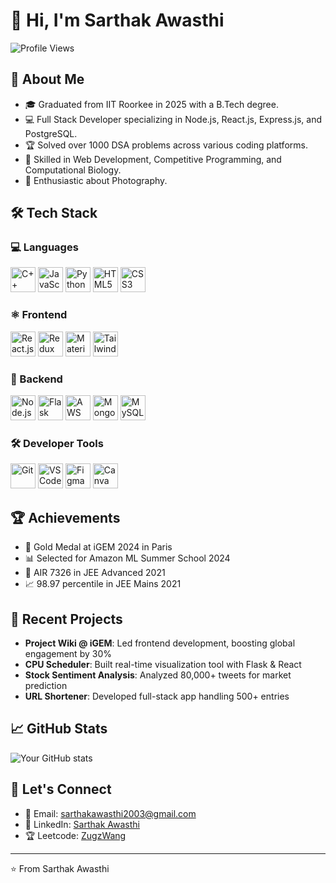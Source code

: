 # 👋 Hi, I'm Sarthak Awasthi
![Profile Views](https://komarev.com/ghpvc/?username=hacksorcerer&color=green&style=for-the-badge)

## 🚀 About Me
- 🎓 Graduated from IIT Roorkee in 2025 with a B.Tech degree.
- 💻 Full Stack Developer specializing in Node.js, React.js, Express.js, and PostgreSQL.
- 🏆 Solved over 1000 DSA problems across various coding platforms.
- 🔬 Skilled in Web Development, Competitive Programming, and Computational Biology.
- 📸 Enthusiastic about Photography.

## 🛠️ Tech Stack

### 💻 Languages
<p align="left">
  <img src="https://cdn.jsdelivr.net/gh/devicons/devicon/icons/cplusplus/cplusplus-original.svg" alt="C++" width="40" height="40"/>
  <img src="https://cdn.jsdelivr.net/gh/devicons/devicon/icons/javascript/javascript-original.svg" alt="JavaScript" width="40" height="40"/>
  <img src="https://cdn.jsdelivr.net/gh/devicons/devicon/icons/python/python-original.svg" alt="Python" width="40" height="40"/>
  <img src="https://cdn.jsdelivr.net/gh/devicons/devicon/icons/html5/html5-original.svg" alt="HTML5" width="40" height="40"/>
  <img src="https://cdn.jsdelivr.net/gh/devicons/devicon/icons/css3/css3-original.svg" alt="CSS3" width="40" height="40"/>
</p>

### ⚛️ Frontend
<p align="left">
  <img src="https://cdn.jsdelivr.net/gh/devicons/devicon/icons/react/react-original.svg" alt="React.js" width="40" height="40"/>
  <img src="https://cdn.jsdelivr.net/gh/devicons/devicon/icons/redux/redux-original.svg" alt="Redux" width="40" height="40"/>
  <img src="https://cdn.jsdelivr.net/gh/devicons/devicon/icons/materialui/materialui-original.svg" alt="Material UI" width="40" height="40"/>
  <img src="https://upload.wikimedia.org/wikipedia/commons/d/d5/Tailwind_CSS_Logo.svg" alt="Tailwind CSS" width="40" height="40"/>
</p>

### 🔧 Backend
<p align="left">
  <img src="https://cdn.jsdelivr.net/gh/devicons/devicon/icons/nodejs/nodejs-original.svg" alt="Node.js" width="40" height="40"/>
  <img src="https://cdn.jsdelivr.net/gh/devicons/devicon/icons/flask/flask-original.svg" alt="Flask" width="40" height="40"/>
  <img src="https://upload.wikimedia.org/wikipedia/commons/9/93/Amazon_Web_Services_Logo.svg" alt="AWS" width="40" height="40"/>
  <img src="https://cdn.jsdelivr.net/gh/devicons/devicon/icons/mongodb/mongodb-original.svg" alt="MongoDB" width="40" height="40"/>
  <img src="https://cdn.jsdelivr.net/gh/devicons/devicon/icons/mysql/mysql-original.svg" alt="MySQL" width="40" height="40"/>
</p>

### 🛠️ Developer Tools
<p align="left">
  <img src="https://cdn.jsdelivr.net/gh/devicons/devicon/icons/git/git-original.svg" alt="Git" width="40" height="40"/>
  <img src="https://cdn.jsdelivr.net/gh/devicons/devicon/icons/vscode/vscode-original.svg" alt="VS Code" width="40" height="40"/>
  <img src="https://cdn.jsdelivr.net/gh/devicons/devicon/icons/figma/figma-original.svg" alt="Figma" width="40" height="40"/>
  <img src="https://cdn.simpleicons.org/canva/00C4CC" alt="Canva" width="40" height="40"/>
</p>




## 🏆 Achievements
- 🥇 Gold Medal at iGEM 2024 in Paris
- 📊 Selected for Amazon ML Summer School 2024
- 🎯 AIR 7326 in JEE Advanced 2021
- 📈 98.97 percentile in JEE Mains 2021

## 🔭 Recent Projects
- **Project Wiki @ iGEM**: Led frontend development, boosting global engagement by 30%
- **CPU Scheduler**: Built real-time visualization tool with Flask & React
- **Stock Sentiment Analysis**: Analyzed 80,000+ tweets for market prediction
- **URL Shortener**: Developed full-stack app handling 500+ entries

## 📈 GitHub Stats
![Your GitHub stats](https://github-readme-stats.vercel.app/api?username=hacksorcerer&show_icons=true&theme=radical)



## 🤝 Let's Connect
- 📧 Email: sarthakawasthi2003@gmail.com
- 💼 LinkedIn: [Sarthak Awasthi](https://www.linkedin.com/in/sarthak-awasthi-2a156622a/)
- 🏆 Leetcode: [ZugzWang](https://leetcode.com/u/ZugsWang/)

---
⭐️ From Sarthak Awasthi
